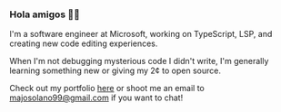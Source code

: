 ### Hola amigos 👋🏻

I'm a software engineer at Microsoft, working on TypeScript, LSP, and creating new code editing experiences.

When I'm not debugging mysterious code I didn't write, I'm generally learning something new or giving my 2¢ to open source.

Check out my portfolio [here](https://www.maria-sol-os.com/) or shoot me an email to majosolano99@gmail.com if you want to chat!
